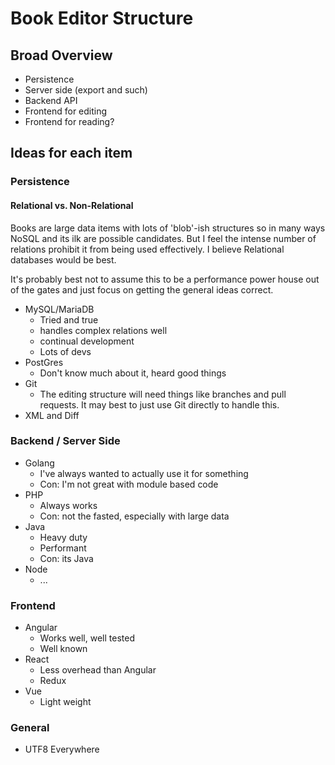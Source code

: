 # Book Editor Structure

## Broad Overview

- Persistence
- Server side (export and such)
- Backend API
- Frontend for editing
- Frontend for reading?

## Ideas for each item

### Persistence

#### Relational vs. Non-Relational

Books are large data items with lots of 'blob'-ish structures so in many ways 
NoSQL and its ilk are possible candidates. But I feel the intense number of relations
prohibit it from being used effectively.  I believe Relational databases would be best.

It's probably best not to assume this to be a performance power house out of the gates and just focus on getting the general ideas correct.

- MySQL/MariaDB 
    - Tried and true
	- handles complex relations well
	- continual development
	- Lots of devs
- PostGres
	- Don't know much about it, heard good things
- Git
	- The editing structure will need things like branches and pull requests. 
It may best to just use Git directly to handle this.  
- XML and Diff


### Backend / Server Side

- Golang
	- I've always wanted to actually use it for something
	- Con: I'm not great with module based code
- PHP
	- Always works
	- Con: not the fasted, especially with large data
- Java
	- Heavy duty
	- Performant
	- Con: its Java
- Node
	- ...

### Frontend

- Angular
	- Works well, well tested
	- Well known
- React
	- Less overhead than Angular
	- Redux
- Vue
	- Light weight

### General
- UTF8 Everywhere
